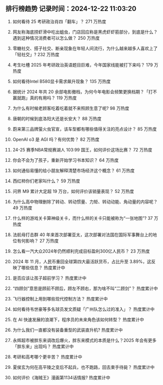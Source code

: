 
## 排行榜趋势 记录时间：2024-12-22 11:03:20
  
  1. 如何看待 25 考研政治肖四「翻车」？ 271 万热度
    
  2. 网友称海底捞虾滑中吃出蛆虫，门店回应称是黑虎虾虾筋部分，到底是什么？遇到这种情况消费者可以怎么做？ 250 万热度
    
  3. 零糖社交、搭子社交、断亲现象在年轻人间流行，为什么越来越多人喜欢上了「轻社交」? 232 万热度
    
  4. 考生吐槽 2025 年考研政治英语题目巨难，今年国家线能被打下来吗？ 179 万热度
    
  5. 如何看待Intel B580显卡需求飙升现象？ 135 万热度
    
  6. 据统计 2024 年共 20 余部电影撤档，为何今年电影会频繁更换档期？「打不赢就跑」真的有用吗？ 119 万热度
    
  7. 为什么有时候老顾客吃着吃着就不来照顾生意了呢? 98 万热度
    
  8. 唐朝的时候到底洛阳大还是长安大？ 88 万热度
    
  9. 蔚来第三品牌萤火虫官宣，该车型都有哪些值得关注的亮点设计？ 85 万热度
    
  10. OpenAI o3 是 AGI 吗？有何优势？ 82 万热度
    
  11. 24-25 赛季NBA常规赛湖人 103:99 国王，如何评价这场比赛？ 72 万热度
    
  12. 你会不会为了孩子，重新开始学习书本知识？ 64 万热度
    
  13. 如何通俗易懂的给小朋友解释清楚市场经济这个概念？ 61 万热度
    
  14. 西红柿你们老家叫什么？ 59 万热度
    
  15. 问界 M9 累计大定超 19 万台，如何评价该销量表现？ 52 万热度
    
  16. 为什么高中物理删除了转动、转动惯量、力矩、转动动能、角动量的内容呢？ 49 万热度
    
  17. 什么样的游戏关卡算神级关卡，而什么样的关卡只能被称为“一张地图”? 37 万热度
    
  18. 法航母打击群 40 年来首次部署亚太，这次部署对法国在国际军事舞台上的地位有何影响？ 27 万热度
    
  19. 怎么看一汽大众2024年仍然顺利完成目标盈利300亿人民币？ 23 万热度
    
  20. 2024 年 11 月，人民币重回全球第四大最活跃货币，占比升至 3.89%，这反映了哪些信息？ 热度累计中
    
  21. 是否应该让孩子超前学习？ 热度累计中
    
  22. “四顾剑”意思是顾前不顾后，顾左不顾右，那为啥不叫“二顾剑”？ 热度累计中
    
  23. 飞行器控制上用到哪些现代控制方法？ 热度累计中
    
  24. 如何看待韦世豪等多名球员发文质疑「广州队怎么过的准入」？ 热度累计中
    
  25. 在 AI 快速发展的浪潮下，程序员的未来角色该如何转型？ 热度累计中
    
  26. 为什么我们一直都没有装备重型的武装直升机? 热度累计中
    
  27. 永辉超市被胖东来调改后爆火，胖东来模式的本质是什么？2025 年会有更多「胖东来」出现吗？ 热度累计中
    
  28. 考研和高考哪个更辛苦？ 热度累计中
    
  29. 夏侯玄为何在高平陵之变后不起兵，也不跑路，回去束手待毙？ 热度累计中
    
  30. 如何评价《海贼王》漫画第1134话情报? 热度累计中
    